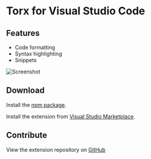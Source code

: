 # Torx for Visual Studio Code

## Features

-  Code formatting
-  Syntax highlighting
-  Snippets

![Screenshot](https://raw.githubusercontent.com/torxjs/vscode-torx/develop/images/screenshot.png "Editor Screenshot")

## Download

Install the [npm package](https://www.npmjs.com/package/torx).

Install the extension from [Visual Studio Marketplace](https://marketplace.visualstudio.com/items?itemName=Slulego.torx).

## Contribute

View the extension repository on [GitHub](https://github.com/stephen-ullom/vscode-torx)
